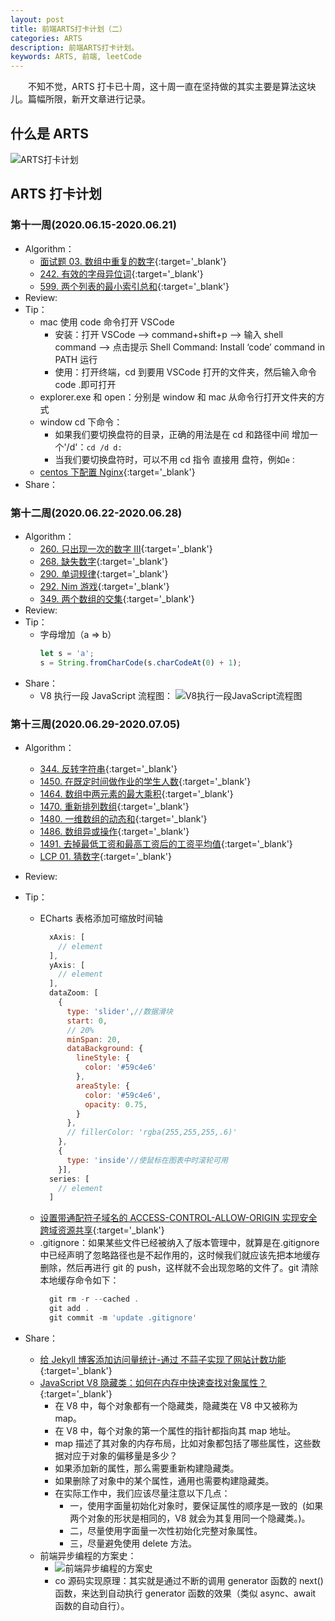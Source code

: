 ```yaml
---
layout: post
title: 前端ARTS打卡计划（二）
categories: ARTS
description: 前端ARTS打卡计划。
keywords: ARTS, 前端, leetCode
---
```


&emsp;&emsp;不知不觉，ARTS 打卡已十周，这十周一直在坚持做的其实主要是算法这块儿。篇幅所限，新开文章进行记录。

## 什么是 ARTS

![ARTS打卡计划]({{site.url}}{{site.baseurl}}/images/posts/arts/artsinfo.jpg?raw=true)

## ARTS 打卡计划

### 第十一周(2020.06.15-2020.06.21)

- Algorithm：
  - [面试题 03. 数组中重复的数字](https://leetcode-cn.com/problems/shu-zu-zhong-zhong-fu-de-shu-zi-lcof/){:target='\_blank'}
  - [242. 有效的字母异位词](https://leetcode-cn.com/problems/valid-anagram/){:target='\_blank'}
  - [599. 两个列表的最小索引总和](https://leetcode-cn.com/problems/minimum-index-sum-of-two-lists/){:target='\_blank'}
- Review:
- Tip：
  - mac 使用 code 命令打开 VSCode
    - 安装：打开 VSCode –> command+shift+p –> 输入 shell command –> 点击提示 Shell Command: Install ‘code’ command in PATH 运行
    - 使用：打开终端，cd 到要用 VSCode 打开的文件夹，然后输入命令 code .即可打开
  - explorer.exe 和 open：分别是 window 和 mac 从命令行打开文件夹的方式
  - window cd 下命令：
    - 如果我们要切换盘符的目录，正确的用法是在 cd 和路径中间 增加一个'/d'：`cd /d d:`
    - 当我们要切换盘符时，可以不用 cd 指令 直接用 盘符，例如`e：`
  - [centos 下配置 Nginx](https://www.cnblogs.com/future-dream/p/12375258.html){:target='\_blank'}
- Share：

### 第十二周(2020.06.22-2020.06.28)

- Algorithm：
  - [260. 只出现一次的数字 III](https://leetcode-cn.com/problems/single-number-iii/){:target='\_blank'}
  - [268. 缺失数字](https://leetcode-cn.com/problems/missing-number/){:target='\_blank'}
  - [290. 单词规律](https://leetcode-cn.com/problems/word-pattern/){:target='\_blank'}
  - [292. Nim 游戏](https://leetcode-cn.com/problems/nim-game/){:target='\_blank'}
  - [349. 两个数组的交集](https://leetcode-cn.com/problems/intersection-of-two-arrays/){:target='\_blank'}
- Review:
- Tip：
  - 字母增加（a => b）
    ```js
    let s = 'a';
    s = String.fromCharCode(s.charCodeAt(0) + 1);
    ```
- Share：
  - V8 执行一段 JavaScript 流程图：
    ![V8执行一段JavaScript流程图]({{site.url}}{{site.baseurl}}/images/posts/arts/v8.jpg?raw=true)

### 第十三周(2020.06.29-2020.07.05)

- Algorithm：
  - [344. 反转字符串](https://leetcode-cn.com/problems/reverse-string/){:target='\_blank'}
  - [1450. 在既定时间做作业的学生人数](https://leetcode-cn.com/problems/number-of-students-doing-homework-at-a-given-time/submissions/){:target='\_blank'}
  - [1464. 数组中两元素的最大乘积](https://leetcode-cn.com/problems/maximum-product-of-two-elements-in-an-array/submissions/){:target='\_blank'}
  - [1470. 重新排列数组](https://leetcode-cn.com/problems/shuffle-the-array/){:target='\_blank'}
  - [1480. 一维数组的动态和](https://leetcode-cn.com/problems/running-sum-of-1d-array/){:target='\_blank'}
  - [1486. 数组异或操作](https://leetcode-cn.com/problems/xor-operation-in-an-array/submissions/){:target='\_blank'}
  - [1491. 去掉最低工资和最高工资后的工资平均值](https://leetcode-cn.com/problems/average-salary-excluding-the-minimum-and-maximum-salary/){:target='\_blank'}
  - [LCP 01. 猜数字](https://leetcode-cn.com/problems/guess-numbers/){:target='\_blank'}
- Review:

- Tip：
  - ECharts 表格添加可缩放时间轴
    ```js
      xAxis: [
        // element
      ],
      yAxis: [
        // element
      ],
      dataZoom: [
        {
          type: 'slider',//数据滑块
          start: 0,
          // 20%
          minSpan: 20,
          dataBackground: {
            lineStyle: {
              color: '#59c4e6'
            },
            areaStyle: {
              color: '#59c4e6',
              opacity: 0.75,
            }
          },
          // fillerColor: 'rgba(255,255,255,.6)'
        },
        {
          type: 'inside'//使鼠标在图表中时滚轮可用
        }],
      series: [
        // element
      ]
    ```
  - [设置带通配符子域名的 ACCESS-CONTROL-ALLOW-ORIGIN 实现安全跨域资源共享](http://joinyoo.com/2017/06/set-access-control-allow-origin-wildcard-subdomains-to-make-cors-safer/){:target='\_blank'}
  - .gitignore：如果某些文件已经被纳入了版本管理中，就算是在.gitignore 中已经声明了忽略路径也是不起作用的，这时候我们就应该先把本地缓存删除，然后再进行 git 的 push，这样就不会出现忽略的文件了。git 清除本地缓存命令如下：
    ```js
      git rm -r --cached .
      git add .
      git commit -m 'update .gitignore'
    ```
- Share：
  - [给 Jekyll 博客添加访问量统计-通过 不蒜子实现了网站计数功能](http://ibruce.info/2015/04/04/busuanzi/#more){:target='\_blank'}
  - [JavaScript V8 隐藏类：如何在内存中快速查找对象属性？](https://time.geekbang.org/column/article/226417){:target='\_blank'}
    - 在 V8 中，每个对象都有一个隐藏类，隐藏类在 V8 中又被称为 map。
    - 在 V8 中，每个对象的第一个属性的指针都指向其 map 地址。
    - map 描述了其对象的内存布局，比如对象都包括了哪些属性，这些数据对应于对象的偏移量是多少？
    - 如果添加新的属性，那么需要重新构建隐藏类。
    - 如果删除了对象中的某个属性，通用也需要构建隐藏类。
    - 在实际工作中，我们应该尽量注意以下几点：
      - 一，使用字面量初始化对象时，要保证属性的顺序是一致的  (如果两个对象的形状是相同的，V8 就会为其复用同一个隐藏类。)。
      - 二，尽量使用字面量一次性初始化完整对象属性。
      - 三，尽量避免使用 delete 方法。
  - 前端异步编程的方案史：
    - ![前端异步编程的方案史]({{site.url}}{{site.baseurl}}/images/posts/arts/async.jpg?raw=true)
    - co 源码实现原理：其实就是通过不断的调用 generator 函数的 next()函数，来达到自动执行 generator 函数的效果（类似 async、await 函数的自动自行）。
